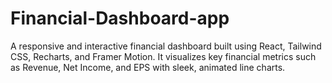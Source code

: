 # Financial-Dashboard-app
A responsive and interactive financial dashboard built using React, Tailwind CSS, Recharts, and Framer Motion. It visualizes key financial metrics such as Revenue, Net Income, and EPS with sleek, animated line charts.
